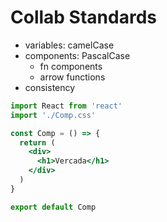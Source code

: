# Collab Standards

- variables: camelCase
- components: PascalCase
  - fn components
  - arrow functions
- consistency

```jsx
import React from 'react'
import './Comp.css'

const Comp = () => {
  return (
    <div>
      <h1>Vercada</h1>
    </div>
  )
}

export default Comp
```